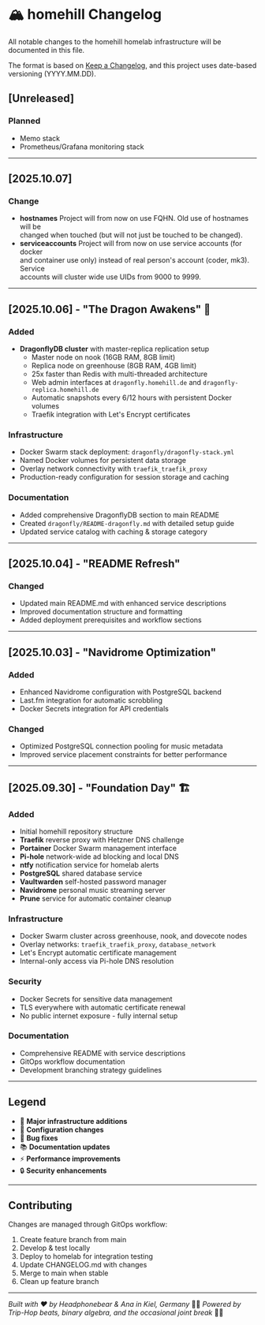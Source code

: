 # 🏔️ homehill Changelog

All notable changes to the homehill homelab infrastructure will be documented in this file.

The format is based on [Keep a Changelog](https://keepachangelog.com/en/1.0.0/),
and this project uses date-based versioning (YYYY.MM.DD).

## [Unreleased]
### Planned
- Memo stack
- Prometheus/Grafana monitoring stack

---

## [2025.10.07]
### Change
- **hostnames** Project will from now on use FQHN. Old use of hostnames will be  
changed when touched (but will not just be touched to be changed).
- **serviceaccounts** Project will from now on use service accounts (for docker  
and container use only) instead of real person's account (coder, mk3). Service  
accounts will cluster wide use UIDs from 9000 to 9999. 

---

## [2025.10.06] - "The Dragon Awakens" 🐉
### Added
- **DragonflyDB cluster** with master-replica replication setup
  - Master node on nook (16GB RAM, 8GB limit)
  - Replica node on greenhouse (8GB RAM, 4GB limit)
  - 25x faster than Redis with multi-threaded architecture
  - Web admin interfaces at `dragonfly.homehill.de` and `dragonfly-replica.homehill.de`
  - Automatic snapshots every 6/12 hours with persistent Docker volumes
  - Traefik integration with Let's Encrypt certificates

### Infrastructure
- Docker Swarm stack deployment: `dragonfly/dragonfly-stack.yml`
- Named Docker volumes for persistent data storage
- Overlay network connectivity with `traefik_traefik_proxy`
- Production-ready configuration for session storage and caching

### Documentation
- Added comprehensive DragonflyDB section to main README
- Created `dragonfly/README-dragonfly.md` with detailed setup guide
- Updated service catalog with caching & storage category

---

## [2025.10.04] - "README Refresh"
### Changed
- Updated main README.md with enhanced service descriptions
- Improved documentation structure and formatting
- Added deployment prerequisites and workflow sections

---

## [2025.10.03] - "Navidrome Optimization"
### Added
- Enhanced Navidrome configuration with PostgreSQL backend
- Last.fm integration for automatic scrobbling
- Docker Secrets integration for API credentials

### Changed
- Optimized PostgreSQL connection pooling for music metadata
- Improved service placement constraints for better performance

---

## [2025.09.30] - "Foundation Day" 🏗️
### Added
- Initial homehill repository structure
- **Traefik** reverse proxy with Hetzner DNS challenge
- **Portainer** Docker Swarm management interface  
- **Pi-hole** network-wide ad blocking and local DNS
- **ntfy** notification service for homelab alerts
- **PostgreSQL** shared database service
- **Vaultwarden** self-hosted password manager
- **Navidrome** personal music streaming server
- **Prune** service for automatic container cleanup

### Infrastructure  
- Docker Swarm cluster across greenhouse, nook, and dovecote nodes
- Overlay networks: `traefik_traefik_proxy`, `database_network`
- Let's Encrypt automatic certificate management
- Internal-only access via Pi-hole DNS resolution

### Security
- Docker Secrets for sensitive data management
- TLS everywhere with automatic certificate renewal
- No public internet exposure - fully internal setup

### Documentation
- Comprehensive README with service descriptions
- GitOps workflow documentation
- Development branching strategy guidelines

---

## Legend
- 🐉 **Major infrastructure additions**
- 🔧 **Configuration changes**  
- 🐛 **Bug fixes**
- 📚 **Documentation updates**
- ⚡ **Performance improvements**
- 🔒 **Security enhancements**

---

## Contributing
Changes are managed through GitOps workflow:
1. Create feature branch from main
2. Develop & test locally  
3. Deploy to homelab for integration testing
4. Update CHANGELOG.md with changes
5. Merge to main when stable
6. Clean up feature branch

---

*Built with ❤️ by Headphonebear & Ana in Kiel, Germany* 🐻💋
*Powered by Trip-Hop beats, binary algebra, and the occasional joint break* 🌿✨
